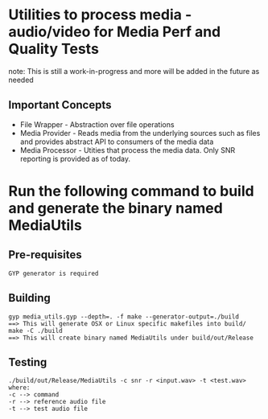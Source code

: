 # Utilities to process media - audio/video for Media Perf and Quality Tests
  note: This is still a work-in-progress and more will be added in the
  future as needed

##  Important Concepts
  - File Wrapper   - Abstraction over file operations
  - Media Provider - Reads media from the underlying sources such as files
                     and provides abstract API to consumers of the media
                     data 
  - Media Processor - Utities that process the media data. Only SNR reporting
                      is provided as of today.

# Run the following command to build and generate the binary named  MediaUtils
## Pre-requisites
    GYP generator is required

## Building
    gyp media_utils.gyp --depth=. -f make --generator-output=./build
    ==> This will generate OSX or Linux specific makefiles into build/
    make -C ./build
    ==> This will create binary named MediaUtils under build/out/Release

## Testing
    ./build/out/Release/MediaUtils -c snr -r <input.wav> -t <test.wav>
    where:
    -c --> command
    -r --> reference audio file
    -t --> test audio file 



